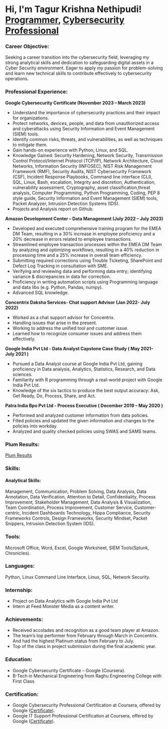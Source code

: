 <h1>Hi, I'm Tagur Krishna Nethipudi! <br/><a href="https://github.com/tagurkrishnanethipudi">Programmer</a>, <a href="https://www.linkedin.com/in/tagurkrishnanethipudi/">Cybersecurity Professional</a></h1>

### Career Objective:
Seeking a career transition into the cybersecurity field, leveraging my strong analytical skills and dedication to safeguarding digital assets in a Cyber Security environment. Eager to apply my passion for problem-solving and learn new technical skills to contribute effectively to cybersecurity operations.

### Professional Experience:

**Google Cybersecurity Certificate (November 2023 – March 2023)**
- Understand the importance of cybersecurity practices and their impact for organizations.
- Protect networks, devices, people, and data from unauthorized access and cyberattacks using Security Information and Event Management (SIEM) tools.
- Identify common risks, threats, and vulnerabilities, as well as techniques to mitigate them.
- Gain hands-on experience with Python, Linux, and SQL.
- Knowledge Gained: Security Hardening, Network Security, Transmission Control Protocol/Internet Protocol (TCP/IP), Network Architecture, Cloud Networks, Information Security (INFOSEC), NIST Risk Management Framework (RMF), Security Audits, NIST Cybersecurity Framework (CSF), Incident Response Playbooks, Command line interface (CLI), SQL, Linux, Bash, escalation, Integrity and discretion, Authentication, vulnerability assessment, Cryptography, asset classification,threat analysis, Computer Programming, Python Programming, Coding, PEP 8 style guide, Security Information and Event Management (SIEM) tools, Packet Analyzer, Intrusion Detection Systems (IDS).
- Projects and Analysis report on Github.

**Amazon Development Center – Data Management (July 2022 – July 2023)**
- Developed and executed comprehensive training program for the EMEA DM Team, resulting in a 30% increase in employee proficiency and a 20% decrease in errors related to employee transactions.
- Streamlined employee transaction processes within the EMEA DM Team by analyzing and optimizing workflows, resulting in a 40% reduction in processing time and a 25% increase in overall team efficiency.
- Submitting required corrections using Trouble Ticketing, SharePoint and Defect Log Tracking in consultation with SME.
- Verifying and reviewing data and performing data entry; identifying variance & discrepancies in data for correction.
- Proficiency in writing automation scripts using Programming language and data libs (e.g. Python, Pandas, numpy).
- Advanced SQL knowledge.

**Concentrix Daksha Services- Chat support Advisor (Jan 2022- July 2022)**
- Worked as a chat support advisor for Concentrix.
- Handling issues that arise in the present.
- Working to address the unified tool and customer issue.
- Learned how to recognize consumer issues and address them effectively.

**Google India Pvt Ltd - Data Analyst Capstone Case Study ( May 2021- July 2021 )**
- Pursued a Data Analyst course at Google India Pvt Ltd, gaining proficiency in Data analysis, Analytics, Statistics, Research, and Data sciences.
- Familiarity with R programming through a real-world project with Google India Pvt Ltd.
- Knowledge of the six tactics to produce the best output accuracy: Ask, Get Ready, Do, Process, Share, and Act.

**Patra India Bpo Pvt Ltd - Process Executive ( December 2019 – May 2020 )**
- Performed and analyzed customer information from data policies.
- Filled policies and updated the given information and changes to the policies into workday.
- Analyzed and quality checked policies using SWAS and SAMS teams.

### Plum Results:
[Plum Results](https://secure.plum.io/p/pgRq5DoGOipDJz7XloimeA)

### Skills:

#### Analytical Skills:
Management, Communication, Problem Solving, Data Analysis, Data Annotation, Data Verification, Attention to Detail, Confidentiality, Process Improvement, Stakeholder Management, Data Analysis & Visualization, Team Coordination, Process Improvement, Customer Service, Customer-centric, Incident Dashboards Technology, Hippa Compliance, Security Frameworks Controls, Design Frameworks, Security Mindset, Packet Snippers, Intrusion Detection System (IDS).

### Tools:
Microsoft Office, Word, Excel, Google Worksheet, SIEM Tools(Splunk, Chronicles).

### Languages:
Python, Linux Command Line Interface, Linux, SQL, Network Security.

### Internship:

- Project on Data Analytics with Google India Pvt Ltd
- Intern at Feed Monster Media as a content writer.

### Achievements:

- Received accolades and recognition as a good team player at Amazon.
- The team’s top performer from February through March in Concentrix. And had the highest Platinum status from February to July.
- Top of the class in project submission during the final academic year.

### Education:

- Google Cybersecurity Certificate – Google (Coursera).
- B-Tech in Mechanical Engineering from Raghu Engineering College with First Class

### Certification:

- Google Cybersecurity Professional Certification at Coursera, offered by Google ([Certificate](https://www.coursera.org/account/accomplishments/verify/B32UYCWS88DY)).
- Google IT Support Professional Certification at Coursera, offered by Google ([Certificate](https://www.coursera.org/account/accomplishments/verify/NYG22QJ9GJKA)).
